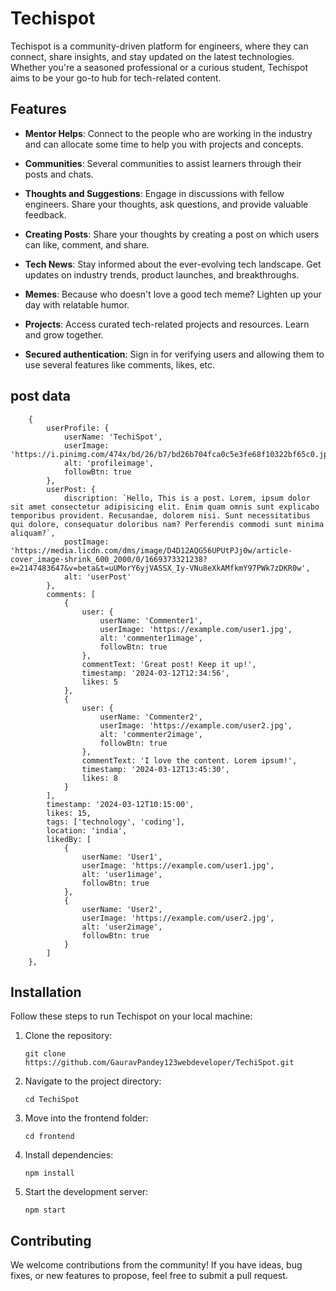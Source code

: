 # Techispot

Techispot is a community-driven platform for engineers, where they can connect, share insights, and stay updated on the latest technologies. Whether you're a seasoned professional or a curious student, Techispot aims to be your go-to hub for tech-related content.

## Features
- **Mentor Helps**: Connect to the people who are working in the industry and can allocate some time to help you with projects and concepts.

- **Communities**: Several communities to assist learners through their posts and chats.

- **Thoughts and Suggestions**: Engage in discussions with fellow engineers. Share your thoughts, ask questions, and provide valuable feedback.

- **Creating Posts**: Share your thoughts by creating a post on which users can like, comment, and share.

- **Tech News**: Stay informed about the ever-evolving tech landscape. Get updates on industry trends, product launches, and breakthroughs.

- **Memes**: Because who doesn't love a good tech meme? Lighten up your day with relatable humor.

- **Projects**: Access curated tech-related projects and resources. Learn and grow together.

- **Secured authentication**: Sign in for verifying users and allowing them to use several features like comments, likes, etc.
## post data
``` postdata = [
    {
        userProfile: {
            userName: 'TechiSpot',
            userImage: 'https://i.pinimg.com/474x/bd/26/b7/bd26b704fca0c5e3fe68f10322bf65c0.jpg',
            alt: 'profileimage',
            followBtn: true  
        },
        userPost: {
            discription: `Hello, This is a post. Lorem, ipsum dolor sit amet consectetur adipisicing elit. Enim quam omnis sunt explicabo temporibus provident. Recusandae, dolorem nisi. Sunt necessitatibus qui dolore, consequatur doloribus nam? Perferendis commodi sunt minima aliquam?`,
            postImage: 'https://media.licdn.com/dms/image/D4D12AQG56UPUtPJj0w/article-cover_image-shrink_600_2000/0/1669373321238?e=2147483647&v=beta&t=uUMorY6yjVASSX_Iy-VNu8eXkAMfkmY97PWk7zDKR0w',
            alt: 'userPost'
        },
        comments: [
            {
                user: {
                    userName: 'Commenter1',
                    userImage: 'https://example.com/user1.jpg',
                    alt: 'commenter1image',
                    followBtn: true  
                },
                commentText: 'Great post! Keep it up!',
                timestamp: '2024-03-12T12:34:56',
                likes: 5
            },
            {
                user: {
                    userName: 'Commenter2',
                    userImage: 'https://example.com/user2.jpg',
                    alt: 'commenter2image',
                    followBtn: true  
                },
                commentText: 'I love the content. Lorem ipsum!',
                timestamp: '2024-03-12T13:45:30',
                likes: 8
            }
        ],
        timestamp: '2024-03-12T10:15:00',
        likes: 15,
        tags: ['technology', 'coding'],
        location: 'india',
        likedBy: [
            {
                userName: 'User1',
                userImage: 'https://example.com/user1.jpg',
                alt: 'user1image',
                followBtn: true  
            },
            {
                userName: 'User2',
                userImage: 'https://example.com/user2.jpg',
                alt: 'user2image',
                followBtn: true  
            }
        ]
    },
```
## Installation

Follow these steps to run Techispot on your local machine:

1. Clone the repository:
   ```
   git clone https://github.com/GauravPandey123webdeveloper/TechiSpot.git
   ```

2. Navigate to the project directory:
   ```
   cd TechiSpot
   ```

3. Move into the frontend folder:
   ```
   cd frontend
   ```

4. Install dependencies:
   ```
   npm install
   ```

5. Start the development server:
   ```
   npm start
   ```

## Contributing

We welcome contributions from the community! If you have ideas, bug fixes, or new features to propose, feel free to submit a pull request.


